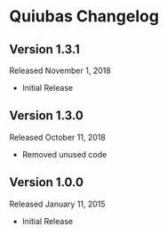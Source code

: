 Quiubas Changelog
====================
Version 1.3.1
-------------
Released November 1, 2018

- Initial Release

Version 1.3.0
-------------
Released October 11, 2018

- Removed unused code


Version 1.0.0
-------------
Released January 11, 2015

- Initial Release
